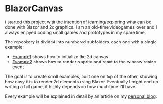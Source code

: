 # BlazorCanvas

I started this project with the intention of learning/exploring what can be done with Blazor and 2d graphics. I am an old-time videogames lover and I always enjoyed coding small games and prototypes in my spare time.

The repository is divided into numbered subfolders, each one with a single example:

- [Example1](https://github.com/mizrael/BlazorCanvas/tree/master/BlazorCanvas.Example1) shows how to initialize the 2d canvas
- [Example2](https://github.com/mizrael/BlazorCanvas/tree/master/BlazorCanvas.Example2) shows how to render a sprite and react to the window resize event

The goal is to create small examples, built one on top of the other, showing how easy it is to render 2d elements using Blazor. Eventually I might end up writing a full game, it highly depends on how much time I'll have.

Every example will be explained in detail by an article on my [personal blog](https://www.davideguida.com).